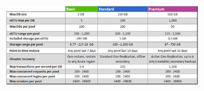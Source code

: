 ![Niveles de servicio para grupos de bases de datos elásticas](./media/sql-database-service-tiers-table-elastic-db-pools/sql-database-service-tiers-table-elastic-db-pools.png)

<!---HONumber=Nov15_HO1-->